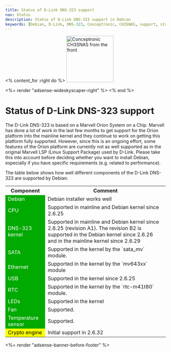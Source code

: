 ```yaml
---
title: Status of D-Link DNS-323 support
nav: Status
description: Status of D-Link DNS-323 support in Debian
keywords: [Debian, D-Link, DNS-323, Conceptronic, CH3SNAS, support, status]
---
```


<% content_for :right do %>
<img src = "../images/r_ch3snas_front.jpg" class="border" alt="Conceptronic CH3SNAS from the front" width="148" height="146" />

<%= render "adsense-wideskyscaper-right" %>
<% end %>

<h1>Status of D-Link DNS-323 support</h1>

The D-Link DNS-323 is based on a Marvell Orion System on a Chip.  Marvell
has done a lot of work in the last few months to get support for the Orion
platform into the mainline kernel and they continue to work on getting this
platform fully supported.  However, since this is an ongoing effort, some
features of the Orion platform are currently not as well supported as in
the original Marvell LSP (Linux Support Package) used by D-Link.  Please
take this into account before deciding whether you want to install Debian,
especially if you have specific requirements (e.g. related to performance).

The table below shows how well different components of the D-Link DNS-323
are supported by Debian:

<table>

<tr>
<th>Component</th>
<th>Comment</th>
</tr>

<tr>
<td style="color: white; background-color: #00AA00">Debian</td>
<td>Debian installer works well</td>
</tr>

<tr>
<td style="color: white; background-color: #00AA00">CPU</td>
<td>Supported in mainline and Debian kernel since 2.6.25</td>
</tr>

<tr>
<td style="color: white; background-color: #00AA00">DNS-323 kernel</td>
<td>Supported in mainline and Debian kernel since 2.6.25 (revision A1).
The revision B2 is supported in the Debian kernel since 2.6.26 and in
the mainline kernel since 2.6.29</td>
</tr>

<tr>
<td style="color: white; background-color: #00AA00">SATA</td>
<td>Supported in the kernel by the `sata_mv` module.</td>
</tr>

<tr>
<td style="color: white; background-color: #00AA00">Ethernet</td>
<td>Supported in the kernel by the `mv643xx` module</td>
</tr>

<tr>
<td style="color: white; background-color: #00AA00">USB</td>
<td>Supported in the kernel since 2.6.25</td>
</tr>

<tr>
<td style="color: white; background-color: #00AA00">RTC</td>
<td>Supported in the kernel by the `rtc-m41t80` module.</td>
</tr>

<tr>
<td style="color: white; background-color: #00AA00">LEDs</td>
<td>Supported in the kernel</td>
</tr>

<tr>
<td style="color: white; background-color: #00AA00">Fan</td>
<td>Supported.</td>
</tr>

<tr>
<td style="color: white; background-color: #00AA00">Temperature sensor</td>
<td>Supported.</td>
</tr>

<tr>
<td style="color: black; background-color: #FFFF00">Crypto engine</td>
<td>Initial support in 2.6.32</td>
</tr>

</table>

<div class="bbf">
<%= render "adsense-banner-before-footer" %>
</div>

